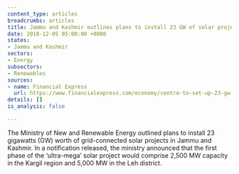 ```yaml
---
content_type: articles
breadcrumbs: articles
title: Jammu and Kashmir outlines plans to install 23 GW of solar projects
date: 2018-12-05 05:00:00 +0000
states:
- Jammu and Kashmir
sectors:
- Energy
subsectors:
- Renewables
sources:
- name: Financial Express
  url: https://www.financialexpress.com/economy/centre-to-set-up-23-gw-solar-plants-in-leh-kargil/1400042/
details: []
is_analysis: false

---
```

The Ministry of New and Renewable Energy outlined plans to install 23 gigawatts (GW) worth of grid-connected solar projects in Jammu and Kashmir. In a notification released, the ministry announced that the first phase of the ‘ultra-mega’ solar project would comprise 2,500 MW capacity in the Kargil region and 5,000 MW in the Leh district.